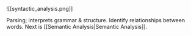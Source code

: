 ![[syntactic_analysis.png]]

Parsing; interprets grammar & structure. Identify relationships between words.
Next is [[Semantic Analysis|Semantic Analysis]].